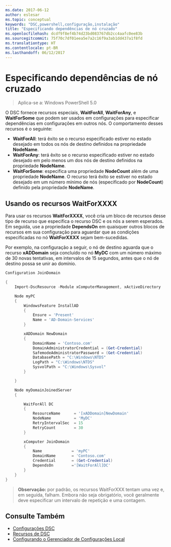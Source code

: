 ```yaml
---
ms.date: 2017-06-12
author: eslesar
ms.topic: conceptual
keywords: "DSC,powershell,configuração,instalação"
title: "Especificando dependências de nó cruzado"
ms.openlocfilehash: dcdf9f8ef4b74d23bd083767db2cc4aafc0ee83b
ms.sourcegitcommit: 75f70c7df01eea5e7a2c16f9a3ab1dd437a1f8fd
ms.translationtype: HT
ms.contentlocale: pt-BR
ms.lasthandoff: 06/12/2017
---
```

<a id="specifying-cross-node-dependencies" class="xliff"></a>
# Especificando dependências de nó cruzado

> Aplica-se a: Windows PowerShell 5.0

O DSC fornece recursos especiais, **WaitForAll**, **WaitForAny**, e **WaitForSome** que podem ser usados em configurações para especificar dependências em configurações em outros nós. O comportamento desses recursos é o seguinte:

* **WaitForAll**: terá êxito se o recurso especificado estiver no estado desejado em todos os nós de destino definidos na propriedade **NodeName**.
* **WaitForAny**: terá êxito se o recurso especificado estiver no estado desejado em pelo menos um dos nós de destino definidos na propriedade **NodeName**.
* **WaitForSome**: especifica uma propriedade **NodeCount** além de uma propriedade **NodeName**. O recurso terá êxito se estiver no estado desejado em um número mínimo de nós (especificado por **NodeCount**) definido pela propriedade **NodeName**. 

<a id="using-waitforxxxx-resources" class="xliff"></a>
## Usando os recursos WaitForXXXX

Para usar os recursos **WaitForXXXX**, você cria um bloco de recursos desse tipo de recurso que especifica o recurso DSC e os nós a serem esperados. Em seguida, use a propriedade **DependsOn** em quaisquer outros blocos de recursos em sua configuração para aguardar que as condições especificadas no nó **WaitForXXXX** sejam bem-sucedidas.

Por exemplo, na configuração a seguir, o nó de destino aguarda que o recurso **xADDomain** seja concluído no nó **MyDC** com um número máximo de 30 novas tentativas, em intervalos de 15 segundos, antes que o nó de destino possa se unir ao domínio.

```powershell
Configuration JoinDomain

{
    Import-DscResource -Module xComputerManagement, xActiveDirectory

    Node myPC
    {
        WindowsFeature InstallAD
        {
            Ensure = 'Present' 
            Name = 'AD-Domain-Services' 
        }

        xADDomain NewDomain 
        { 
            DomainName = 'Contoso.com'            
            DomainAdministratorCredential = (Get-Credential)
            SafemodeAdministratorPassword = (Get-Credential)
            DatabasePath = "C:\Windows\NTDS"
            LogPath = "C:\Windows\NTDS"
            SysvolPath = "C:\Windows\Sysvol"
        }

    }

    Node myDomainJoinedServer
    {

        WaitForAll DC
        {
            ResourceName      = '[xADDomain]NewDomain'
            NodeName          = 'MyDC'
            RetryIntervalSec  = 15
            RetryCount        = 30
        }

        xComputer JoinDomain
        {
            Name             = 'myPC'
            DomainName       = 'Contoso.com'
            Credential       = (Get-Credential)
            DependsOn        ='[WaitForAll]DC'
        }
    }
}
```

>**Observação:** por padrão, os recursos WaitForXXX tentam uma vez e, em seguida, falham. Embora não seja obrigatório, você geralmente deve especificar um intervalo de repetição e uma contagem.

<a id="see-also" class="xliff"></a>
## Consulte Também
* [Configurações DSC](configurations.md)
* [Recursos de DSC](resources.md)
* [Configurando o Gerenciador de Configurações Local](metaConfig.md)

